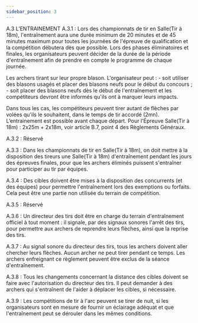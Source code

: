```yaml
---
sidebar_position: 3
---
```


A.3 L’ENTRAINEMENT
A.3.1 : Lors des championnats de tir en Salle(Tir à 18m), l'entraînement aura une durée minimum de 20
minutes et de 45 minutes maximum pour toutes les journées de l'épreuve de qualification et la compétition
débutera dès que possible.
Lors des phases éliminatoires et finales, les organisateurs peuvent décider de la durée de la période
d'entraînement afin de prendre en compte le programme de chaque journée.

Les archers tirant sur leur propre blason. L'organisateur peut : - soit utiliser des blasons usagés et placer des blasons neufs pour le début du concours ; - soit placer des blasons neufs dès le début de l'entraînement et les compétiteurs devront être
informés qu'ils ont à marquer leurs impacts.

Dans tous les cas, les compétiteurs peuvent tirer autant de flèches par volées qu'ils le souhaitent, dans le
temps de tir accordé (2mn).
L’entrainement est possible avant chaque départ.
Pour l'Épreuve Salle(Tir à 18m) : 2x25m + 2x18m, voir article B.7, point 4 des Règlements Généraux.

A.3.2 : Réservé

A.3.3 : Dans les championnats de tir en Salle(Tir à 18m), on doit mettre à la disposition des tireurs une
Salle(Tir à 18m) d'entraînement pendant les jours des épreuves finales, pour que les archers éliminés
puissent s'entraîner pour participer au tir par équipes.

A.3.4 : Des cibles doivent être mises à la disposition des concurrents (et des équipes) pour permettre
l'entraînement lors des exemptions ou forfaits. Cela peut être une partie non utilisée du terrain de
compétition.

A.3.5 : Réservé

A.3.6 : Un directeur des tirs doit être en charge du terrain d'entraînement officiel à tout moment : il signale,
par des signaux sonores l'arrêt des tirs, pour permettre aux archers de reprendre leurs flèches, ainsi que
la reprise des tirs.

A.3.7 : Au signal sonore du directeur des tirs, tous les archers doivent aller chercher leurs flèches. Aucun
archer ne peut tirer pendant ce temps. Les archers enfreignant ce règlement peuvent être exclus de la
séance d'entraînement.

A.3.8 : Tous les changements concernant la distance des cibles doivent se faire avec l'autorisation du
directeur des tirs. Il peut demander à des archers qui s'entraînent de l'aider à déplacer les cibles, si
nécessaire.

A.3.9 : Les compétitions de tir à l'arc peuvent se tirer de nuit, si les organisateurs sont en mesure de fournir
un éclairage adéquat et que l'entraînement peut se dérouler dans les mêmes conditions.
